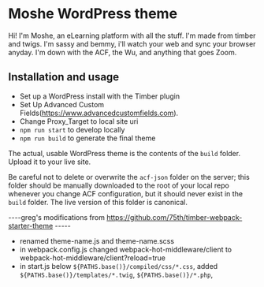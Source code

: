 # Moshe WordPress theme

Hi! I'm Moshe, an eLearning platform with all the stuff. I'm made from timber and twigs. I'm sassy and bemmy, i'll watch your web and sync your browser anyday. I'm down with the ACF, the Wu, and anything that goes Zoom. 

## Installation and usage

- Set up a WordPress install with the Timber plugin
- Set Up Advanced Custom Fields(https://www.advancedcustomfields.com).
- Change Proxy_Target to local site uri
- `npm run start` to develop locally
- `npm run build` to generate the final theme


The actual, usable WordPress theme is the contents of the `build` folder. Upload it to your live site.

Be careful not to delete or overwrite the `acf-json` folder on the server; this folder should be manually downloaded to the root of your local repo whenever you change ACF configuration, but it should never exist in the `build` folder. The live version of this folder is canonical.


----greg's modifications from https://github.com/75th/timber-webpack-starter-theme -----
- renamed theme-name.js and theme-name.scss
- in webpack.config.js changed  webpack-hot-middleware/client to webpack-hot-middleware/client?reload=true
- in start.js below `${PATHS.base()}/compiled/css/*.css`, added
	`${PATHS.base()}/templates/*.twig`,
    `${PATHS.base()}/*.php`,